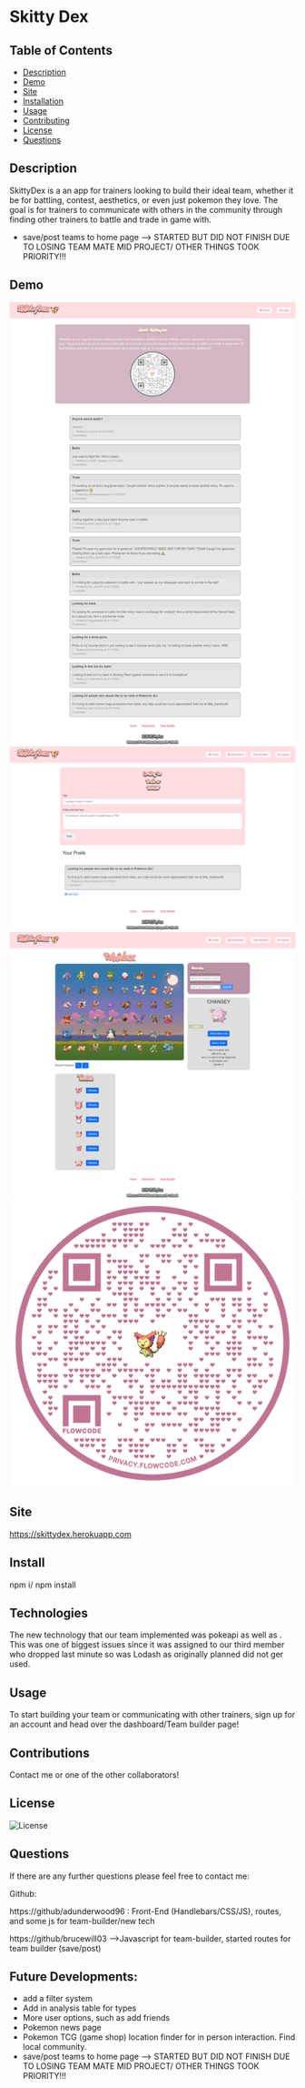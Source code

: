 # Skitty Dex

## Table of Contents

- [Description](#Description)
- [Demo](#Demo)
- [Site](#Site)
- [Installation](#Installation)
- [Usage](#Usage)
- [Contributing](#Contributing)
- [License](#License)
- [Questions](#Questions)

## Description

SkittyDex is a an app for trainers looking to build their ideal team,
whether it be for battling, contest, aesthetics, or even just pokemon they love.
The goal is for trainers to communicate with others in the community through
finding other trainers to battle and trade in game with.

- save/post teams to home page --> STARTED BUT DID NOT FINISH DUE TO LOSING TEAM MATE MID PROJECT/ OTHER THINGS TOOK PRIORITY!!!


## Demo

![Homepage](https://github.com/adunderwood96/SkittyDex/blob/73b0f670fe2466dcd8543946c47bb9dee4db9215/assets/homepage.png)
![Dashboard](https://github.com/adunderwood96/SkittyDex/blob/73b0f670fe2466dcd8543946c47bb9dee4db9215/assets/dash.png)
![Team-Builder](https://github.com/adunderwood96/SkittyDex/blob/73b0f670fe2466dcd8543946c47bb9dee4db9215/assets/team.png)
![QR-Code](https://github.com/adunderwood96/SkittyDex/blob/73b0f670fe2466dcd8543946c47bb9dee4db9215/assets/qrcode.png)

## Site

https://skittydex.herokuapp.com

## Install

npm i/ npm install

## Technologies

The new technology that our team implemented was pokeapi as well as . This was one of biggest issues since it was assigned to our third member who dropped last minute so was Lodash as originally planned did not ger used. 

## Usage

To start building your team or communicating with other trainers, sign up for an account
and head over the dashboard/Team builder page!

## Contributions

Contact me or one of the other collaborators!

## License

![License](https://img.shields.io/badge/License-MIT-yellow.svg)

## Questions

If there are any further questions please feel free to contact me:

Github:

https://github/adunderwood96 : Front-End (Handlebars/CSS/JS), routes, and some js for team-builder/new tech

https://github/brucewill03 -->Javascript for team-builder, started routes for team builder (save/post)


## Future Developments:
- add a filter system
- Add in analysis table for types
- More user options, such as add friends
- Pokemon news page
- Pokemon TCG (game shop) location finder for in person interaction. Find local community.
- save/post teams to home page --> STARTED BUT DID NOT FINISH DUE TO LOSING TEAM MATE MID PROJECT/ OTHER THINGS TOOK PRIORITY!!!
